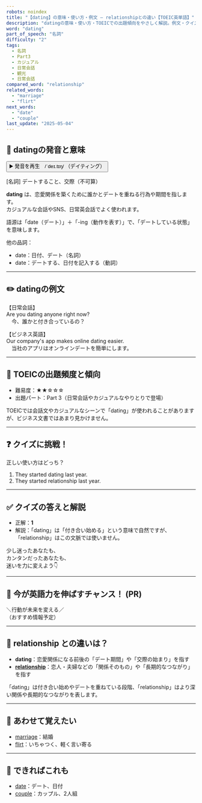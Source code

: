 ```yaml
---
robots: noindex
title: "【dating】の意味・使い方・例文 ― relationshipとの違い【TOEIC英単語】"
description: "datingの意味・使い方・TOEICでの出題傾向をやさしく解説。例文・クイズ付きでrelationshipとの違いもわかりやすく学べます。"
word: "dating"
part_of_speech: "名詞"
difficulty: "2"
tags:
  - 名詞
  - Part3
  - カジュアル
  - 日常会話
  - 観光
  - 日常会話
compared_word: "relationship"
related_words:
  - "marriage"
  - "flirt"
next_words:
  - "date"
  - "couple"
last_update: "2025-05-04"
---
```


## 🔰 datingの発音と意味

<button class="play-audio" onclick="playTTS('dating')">
  <span class="play-audio-main">
    ▶️ 発音を再生　/ˈdeɪ.tɪŋ/
  </span>
  <span class="play-audio-sub">
    （デイティング）
  </span>
</button>

[名詞] デートすること、交際（不可算）

**dating** は、恋愛関係を築くために誰かとデートを重ねる行為や期間を指します。  
カジュアルな会話やSNS、日常英会話でよく使われます。

語源は「date（デート）」＋「-ing（動作を表す）」で、「デートしている状態」を意味します。

他の品詞：  
- date：日付、デート（名詞）
- date：デートする、日付を記入する（動詞）

---

## ✏️ datingの例文

【日常会話】  
Are you dating anyone right now?  
　今、誰かと付き合っているの？

【ビジネス英語】  
Our company's app makes online dating easier.  
　当社のアプリはオンラインデートを簡単にします。

---

## 🎯 TOEICの出題頻度と傾向

- 難易度：★★☆☆☆
- 出題パート：Part 3（日常会話やカジュアルなやりとりで登場）

TOEICでは会話文やカジュアルなシーンで「dating」が使われることがありますが、ビジネス文書ではあまり見かけません。

---

## ❓ クイズに挑戦！

正しい使い方はどっち？

1. They started dating last year.  
2. They started relationship last year.

---

## ✅ クイズの答えと解説

- 正解：**1**
- 解説：「dating」は「付き合い始める」という意味で自然ですが、「relationship」はこの文脈では使いません。

少し迷ったあなたも、  
カンタンだったあなたも、  
迷いを力に変えよう👇️

---

## 🚀 今が英語力を伸ばすチャンス！ (PR)

<div class="info-center">
＼行動が未来を変える／<br>  
（おすすめ情報予定）
</div>

---

## 🤔  relationship との違いは？

- **dating**：恋愛関係になる前後の「デート期間」や「交際の始まり」を指す
- **[relationship](/word/relationship/)**：恋人・夫婦などの「関係そのもの」や「長期的なつながり」を指す

「dating」は付き合い始めやデートを重ねている段階、「relationship」はより深い関係や長期的なつながりを表します。

---

## 🧩 あわせて覚えたい

- [marriage](/word/marriage/)：結婚
- [flirt](/word/flirt/)：いちゃつく、軽く言い寄る

---

## 📖 できればこれも

- [date](/word/date/)：デート、日付
- [couple](/word/couple/)：カップル、2人組

<!-- cvid: aid03_bid14 -->
